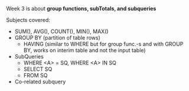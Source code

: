 Week 3 is about **group functions, subTotals, and subqueries**

Subjects covered:
- SUM(), AVG(), COUNT(), MIN(), MAX()
- GROUP BY (partition of table rows)
  - HAVING (similar to WHERE but for group func.-s and with GROUP BY, works on interim table and not the input table)
- SubQueries
  - WHERE \<A\> = SQ, WHERE \<A\> IN SQ 
  - SELECT SQ
  - FROM SQ
- Co-related subquery
